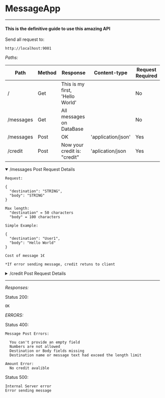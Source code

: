 # MessageApp
***
#### This is the definitive guide to use this amazing API
 
Send all request to: 
```
http://localhost:9001
```
*Paths:*

|  Path | Method  | Response  | Content-type|  Request Required|
|---|---|---|---|---|
|   /| Get  |  This is my first, 'Hello World' | | No   
|   /messages| Get  | All messages on DataBase ||No
| /messages  |  Post | OK |'application/json'  |Yes
|/credit|Post|Now your credit is: "credit"|'aplication/json|Yes


<details open><summary>/messages Post Request Details</summary> 

```
Request: 

{
  "destination": "STRING",
  "body": "STRING"
}

Max length:
  "destination" = 50 characters
  "body" = 100 characters

Simple Example: 

{
  "destination": "User1",
  "body": "Hello World"
}

Cost of message 1€

*If error sending message, credit retuns to client 
```
</details>

<details><summary>/credit Post Request Details</summary> 

```
Request: 

{
  "amount": Number
}
```
</details>

***

*Responses:*

Status 200:
```
OK
```

*ERRORS:* 

Status 400:
```
Message Post Errors:

  You can't provide an empty field
  Numbers are not allowed
  Destination or Body fields missing
  Destination name or message text had exceed the length limit

Amount Error:
  No credit avalible
```
Status 500:
```
Internal Server error
Error sending message
```
